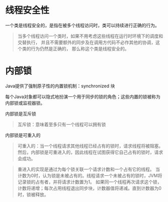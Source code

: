 # 线程安全性

一个类是线程安全的，是指在被多个线程访问时，类可以持续进行正确的行为。

>当多个线程访问一个类时，如果不用考虑这些线程在运行时环境下的调度和交替执行，
并且不需要额外的同步及在调用方代码不必作其他的协调，这个类的行为仍然是正确的，
那么称这个类是线程安全的。

# 内部锁

Java提供了强制原子性的内置锁机制：synchronized 块

每个Java对象都可以隐式地扮演一个用于同步的锁的角色；这些内置的锁被称为内部锁或监视器锁。

内部锁是互斥锁

>互斥锁：意味着至多只有一个线程可以拥有锁

内部锁是可重入的

>可重入的：当一个线程请求其他线程已经占有的锁时，请求线程将被阻塞。
然后，内部锁是可重进入的，因此线程在试图获得它自己占有的锁时，请求会成功。

>重进入的实现是通过为每个锁关联一个请求计数和一个占有它的线程。
当计数为0时，认为锁是未被占有的。线程请求一个未被占有的锁时，JVM将记录锁的占有者，并将请求计数置为1。
如果同一个线程再次请求这个锁，计数将递增；每次占用线程退出同步块，计数器值将递减。直到计数器为0时，锁被释放。

